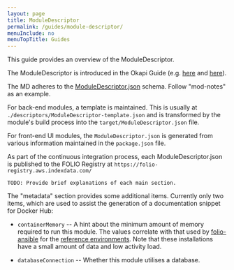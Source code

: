 ```yaml
---
layout: page
title: ModuleDescriptor
permalink: /guides/module-descriptor/
menuInclude: no
menuTopTitle: Guides
---
```


This guide provides an overview of the ModuleDescriptor.

The ModuleDescriptor is introduced in the Okapi Guide
(e.g. [here](https://github.com/folio-org/okapi/blob/master/doc/guide.md#what-are-modules)
and [here](https://github.com/folio-org/okapi/blob/master/doc/guide.md#example-4-complete-moduledescriptor)).

The MD adheres to the [ModuleDescriptor.json](https://github.com/folio-org/okapi/blob/master/okapi-core/src/main/raml/ModuleDescriptor.json) schema.
Follow "mod-notes" as an example.

For back-end modules, a template is maintained. This is usually at `./descriptors/ModuleDescriptor-template.json` and is transformed by the module's build process into the `target/ModuleDescriptor.json` file.

For front-end UI modules, the `ModuleDescriptor.json` is generated from various information maintained in the `package.json` file.

As part of the continuous integration process, each ModuleDescriptor.json is published to the FOLIO Registry at `https://folio-registry.aws.indexdata.com/`

```
TODO: Provide brief explanations of each main section.
```

The "metadata" section provides some additional items.
Currently only two items, which are used to assist the generation of a documentation snippet for Docker Hub:

* `containerMemory` -- A hint about the minimum amount of memory required to run this module.
The values correlate with that used by [folio-ansible](https://github.com/folio-org/folio-ansible/tree/master/group_vars) for the [reference environments](/guides/automation/#reference-environments).
Note that these installations have a small amount of data and low activity load.

* `databaseConnection` -- Whether this module utilises a database.

